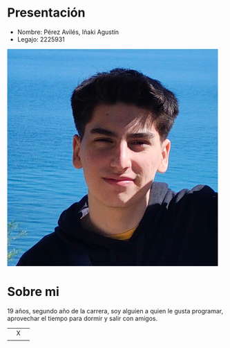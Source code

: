 # Presentación

- Nombre: Pérez Avilés, Iñaki Agustín
- Legajo: 2225931

![imagen](foto.png)

# Sobre mi
19 años, segundo año de la carrera, soy alguien a quien le gusta programar, aprovechar el tiempo para dormir y salir con amigos.

|  |   |   |
|---|---|---|
|   | X  |   |
|   |   |   |
